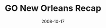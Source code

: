 ---
layout: media
category: media
title: "GO New Orleans Recap"
date: 2008-10-17
description: "What happens when 300+ crazy people invade New Orleans to rebuild the city and love kids who were displaced by Hurricane Katrina?"
tag: 
 - new-orleans
 - reachout
 - go
 - habitat
yt-video-id: "GOgX9gu723Q"
video: "http://s3.amazonaws.com/crossroads-media/other-media/video/Go%20Nola.mp4"
video-poster: "http://s3.amazonaws.com/crossroads-media/images/GOnolarecap-still.jpg"
---